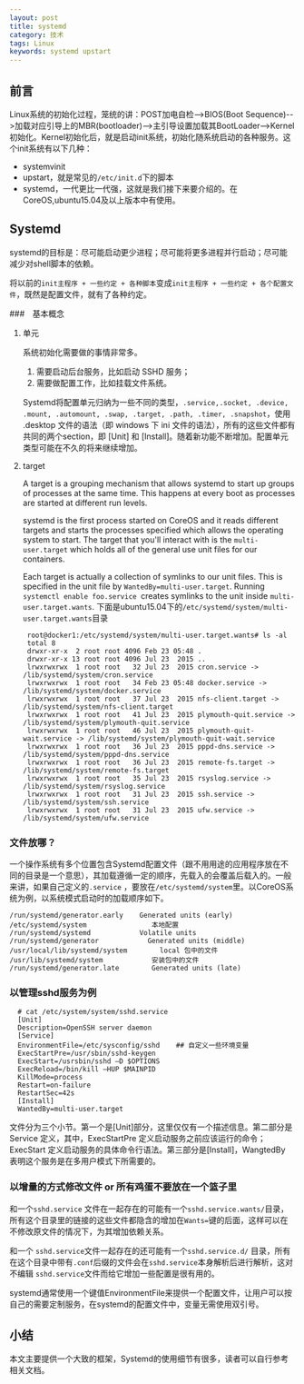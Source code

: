 ```yaml
---
layout: post
title: systemd
category: 技术
tags: Linux
keywords: systemd upstart
---
```


## 前言

Linux系统的初始化过程，笼统的讲：POST加电自检-->BIOS(Boot Sequence)-->加载对应引导上的MBR(bootloader)-->主引导设置加载其BootLoader-->Kernel初始化。Kernel初始化后，就是启动init系统，初始化随系统启动的各种服务。这个init系统有以下几种：

- systemvinit
- upstart，就是常见的`/etc/init.d`下的脚本
- systemd，一代更比一代强，这就是我们接下来要介绍的。在CoreOS,ubuntu15.04及以上版本中有使用。

## Systemd

systemd的目标是：尽可能启动更少进程；尽可能将更多进程并行启动；尽可能减少对shell脚本的依赖。

将以前的`init主程序 + 一些约定 + 各种脚本`变成`init主程序 + 一些约定 + 各个配置文件`，既然是配置文件，就有了各种约定。

###　基本概念

1. 单元

    系统初始化需要做的事情非常多。
    
    1. 需要启动后台服务，比如启动 SSHD 服务；
    2. 需要做配置工作，比如挂载文件系统。
    
    Systemd将配置单元归纳为一些不同的类型，`.service,.socket, .device, .mount, .automount, .swap, .target, .path, .timer, .snapshot`，使用 .desktop 文件的语法（即 windows 下 ini 文件的语法），所有的这些文件都有共同的两个section，即 [Unit] 和 [Install]。随着新功能不断增加。配置单元类型可能在不久的将来继续增加。

2. target

    A target is a grouping mechanism that allows systemd to start up groups of processes at the same time. This happens at every boot as processes are started at different run levels.
    
    systemd is the first process started on CoreOS and it reads different targets and starts the processes specified which allows the operating system to start. The target that you'll interact with is the `multi-user.target` which holds all of the general use unit files for our containers.
    
    Each target is actually a collection of symlinks to our unit files. This is specified in the unit file by `WantedBy=multi-user.target`. Running `systemctl enable foo.service `creates symlinks to the unit inside `multi-user.target.wants`. 下面是ubuntu15.04下的`/etc/systemd/system/multi-user.target.wants`目录


        root@docker1:/etc/systemd/system/multi-user.target.wants# ls -al
        total 8
        drwxr-xr-x  2 root root 4096 Feb 23 05:48 .
        drwxr-xr-x 13 root root 4096 Jul 23  2015 ..
        lrwxrwxrwx  1 root root   32 Jul 23  2015 cron.service -> /lib/systemd/system/cron.service
        lrwxrwxrwx  1 root root   34 Feb 23 05:48 docker.service -> /lib/systemd/system/docker.service
        lrwxrwxrwx  1 root root   37 Jul 23  2015 nfs-client.target -> /lib/systemd/system/nfs-client.target
        lrwxrwxrwx  1 root root   41 Jul 23  2015 plymouth-quit.service -> /lib/systemd/system/plymouth-quit.service
        lrwxrwxrwx  1 root root   46 Jul 23  2015 plymouth-quit-wait.service -> /lib/systemd/system/plymouth-quit-wait.service
        lrwxrwxrwx  1 root root   36 Jul 23  2015 pppd-dns.service -> /lib/systemd/system/pppd-dns.service
        lrwxrwxrwx  1 root root   36 Jul 23  2015 remote-fs.target -> /lib/systemd/system/remote-fs.target
        lrwxrwxrwx  1 root root   35 Jul 23  2015 rsyslog.service -> /lib/systemd/system/rsyslog.service
        lrwxrwxrwx  1 root root   31 Jul 23  2015 ssh.service -> /lib/systemd/system/ssh.service
        lrwxrwxrwx  1 root root   31 Jul 23  2015 ufw.service -> /lib/systemd/system/ufw.service
        
### 文件放哪？

一个操作系统有多个位置包含Systemd配置文件（跟不用用途的应用程序放在不同的目录是一个意思），其加载遵循一定的顺序，先载入的会覆盖后载入的。一般来讲，如果自己定义的`.service` ，要放在`/etc/systemd/system`里。以CoreOS系统为例，以系统模式启动时的加载顺序如下。

    /run/systemd/generator.early    Generated units (early)
    /etc/systemd/system                本地配置
    /run/systemd/systemd            Volatile units
    /run/systemd/generator            Generated units (middle)
    /usr/local/lib/systemd/system        local 包中的文件
    /usr/lib/systemd/system            安装包中的文件
    /run/systemd/generator.late        Generated units (late)

### 以管理sshd服务为例

      # cat /etc/system/system/sshd.service
      [Unit]
      Description=OpenSSH server daemon
      [Service]
      EnvironmentFile=/etc/sysconfig/sshd    ## 自定义一些环境变量
      ExecStartPre=/usr/sbin/sshd-keygen
      ExecStart=/usrsbin/sshd –D $OPTIONS
      ExecReload=/bin/kill –HUP $MAINPID
      KillMode=process
      Restart=on-failure
      RestartSec=42s
      [Install]
      WantedBy=multi-user.target
      
文件分为三个小节。第一个是[Unit]部分，这里仅仅有一个描述信息。第二部分是 Service 定义，其中，ExecStartPre 定义启动服务之前应该运行的命令；ExecStart 定义启动服务的具体命令行语法。第三部分是[Install]，WangtedBy 表明这个服务是在多用户模式下所需要的。


### 以增量的方式修改文件 or 所有鸡蛋不要放在一个篮子里

和一个`sshd.service` 文件在一起存在的可能有一个`sshd.service.wants/`目录，所有这个目录里的链接的这些文件都隐含的增加在`Wants=`键的后面，这样可以在不修改原文件的情况下，为其增加依赖关系。

和一个 `sshd.service`文件一起存在的还可能有一个`sshd.service.d/` 目录，所有在这个目录中带有`.conf`后缀的文件会在`sshd.service`本身解析后进行解析，这对不编辑 `sshd.service`文件而给它增加一些配置是很有用的。

systemd通常使用一个键值EnvironmentFile来提供一个配置文件，让用户可以按自己的需要定制服务，在systemd的配置文件中，变量无需使用双引号。

## 小结

本文主要提供一个大致的框架，Systemd的使用细节有很多，读者可以自行参考相关文档。